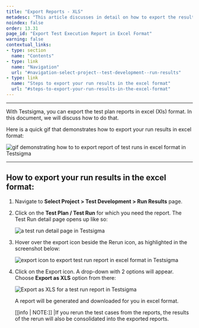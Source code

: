 ```yaml
---
title: "Export Reports - XLS"
metadesc: "This article discusses in detail on how to export the result of test reports in XLS format in Testsigma | Learn how to download test execution reports in XLS format"
noindex: false
order: 13.31
page_id: "Export Test Execution Report in Excel Format"
warning: false
contextual_links:
- type: section
  name: "Contents"
- type: link
  name: "Navigation"
  url: "#navigation-select-project--test-development--run-results"
- type: link
  name: "Steps to export your run results in the excel format"
  url: "#steps-to-export-your-run-results-in-the-excel-format"
---
```


---

With Testsigma, you can export the test plan reports in excel (Xls) format. In this document, we will discuss how to do that.

Here is a quick gif that demonstrates how to export your run results in excel format:

![gif demonstrating how to to export report of test runs in excel format in Testsigma](https://s3.amazonaws.com/static-docs.testsigma.com/new_images/reports/runs/export-report-xls/run-results-page-testsigma.gif)

---
## **How to export your run results in the excel format:**


1. Navigate to **Select Project > Test Development > Run Results** page.


2. Click on the **Test Plan / Test Run** for which you need the report. The Test Run detail page opens up like so:

   ![a test run detail page in Testsigma](https://docs.testsigma.com/images/export-report-xls/test-run-detail-page-testsigma.png)


3. Hover over the export icon beside the Rerun icon, as highlighted in the screenshot below:

   ![export icon to export test run report in excel format in Testsigma](https://docs.testsigma.com/images/export-report-xls/export-icon-test-run-report-testsigma.png)

4. Click on the Export icon. A drop-down with 2 options will appear. Choose **Export as XLS** option from there:

   ![Export as XLS for a test run report in Testsigma](https://s3.amazonaws.com/static-docs.testsigma.com/new_images/projects/applications/pdfdropdown.png)

   A report will be generated and downloaded for you in excel format.

   [[info | NOTE:]]
  |If you rerun the test cases from the reports, the results of the rerun will also be consolidated into the exported reports.